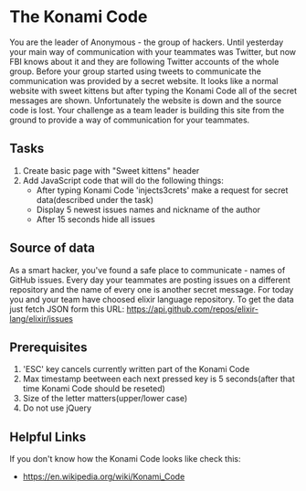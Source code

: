 # The Konami Code

You are the leader of Anonymous - the group of hackers. Until yesterday your main way of communication with your teammates
was Twitter, but now FBI knows about it and they are following Twitter accounts of the whole group. Before your group started
using tweets to communicate the communication was provided by a secret website. It looks like a normal website with sweet kittens but after
typing the Konami Code all of the secret messages are shown. Unfortunately the website is down and the source code is lost. Your
challenge as a team leader is building this site from the ground to provide a way of communication for your teammates.

## Tasks
1) Create basic page with "Sweet kittens" header
2) Add JavaScript code that will do the following things:
    - After typing Konami Code 'inject<enter>s3crets' make a request for secret data(described under the task)
    - Display 5 newest issues names and nickname of the author
    - After 15 seconds hide all issues

## Source of data

As a smart hacker, you've found a safe place to communicate - names of GitHub issues. Every day your teammates are posting
issues on a different repository and the name of every one is another secret message. For today you and your team have choosed
elixir language repository. To get the data just fetch JSON form this URL: https://api.github.com/repos/elixir-lang/elixir/issues

## Prerequisites
1) 'ESC' key cancels currently written part of the Konami Code
2) Max timestamp beetween each next pressed key is 5 seconds(after that time Konami Code should be reseted)
3) Size of the letter matters(upper/lower case)
4) Do not use jQuery

## Helpful Links
If you don't know how the Konami Code looks like check this:
- https://en.wikipedia.org/wiki/Konami_Code
